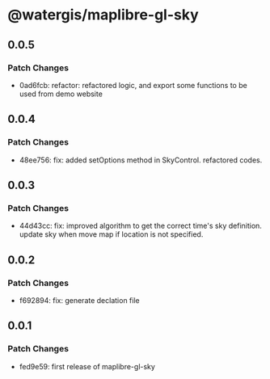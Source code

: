 # @watergis/maplibre-gl-sky

## 0.0.5

### Patch Changes

- 0ad6fcb: refactor: refactored logic, and export some functions to be used from demo website

## 0.0.4

### Patch Changes

- 48ee756: fix: added setOptions method in SkyControl. refactored codes.

## 0.0.3

### Patch Changes

- 44d43cc: fix: improved algorithm to get the correct time's sky definition. update sky when move map if location is not specified.

## 0.0.2

### Patch Changes

- f692894: fix: generate declation file

## 0.0.1

### Patch Changes

- fed9e59: first release of maplibre-gl-sky
